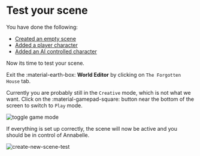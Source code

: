 # Test your scene

You have done the following:

- [Created an empty scene](/user-guide/howto/create-a-new-scene/create-empty-scene)
- [Added a player character](/user-guide/howto/create-a-new-scene/create-player-character)
- [Added an AI controlled character](/user-guide/howto/create-a-new-scene/create-npc)

Now its time to test your scene.

Exit the :material-earth-box: **World Editor** by clicking on `The Forgotten House` tab.

Currently you are probably still in the `Creative` mode, which is not what we want. Click on the :material-gamepad-square: button near the bottom of the screen to switch to `Play` mode.

![toggle game mode](/talemate/img/0.26.0/toggle-game-mode.png)

If everything is set up correctly, the scene will now be active and you should be in control of Annabelle.

![create-new-scene-test](/talemate/img/0.26.0/create-new-scene-test.png)